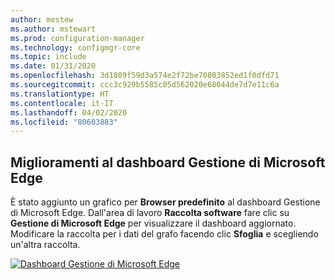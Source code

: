 ```yaml
---
author: mestew
ms.author: mstewart
ms.prod: configuration-manager
ms.technology: configmgr-core
ms.topic: include
ms.date: 01/31/2020
ms.openlocfilehash: 3d1809f59d3a574e2f72be70803852ed1f0dfd71
ms.sourcegitcommit: ccc3c929b5585c05d562020e68044de7d7e11c6a
ms.translationtype: HT
ms.contentlocale: it-IT
ms.lasthandoff: 04/02/2020
ms.locfileid: "80603883"
---
```

## <a name="improvements-to-microsoft-edge-management-dashboard"></a><a name="bkmk_edge"></a> Miglioramenti al dashboard Gestione di Microsoft Edge
<!--3871913-->
È stato aggiunto un grafico per **Browser predefinito** al dashboard Gestione di Microsoft Edge. Dall'area di lavoro **Raccolta software** fare clic su **Gestione di Microsoft Edge** per visualizzare il dashboard aggiornato. Modificare la raccolta per i dati del grafo facendo clic **Sfoglia** e scegliendo un'altra raccolta.


[![Dashboard Gestione di Microsoft Edge](../../media/3871913-updated-edge-dashboard.png)](../../media/3871913-updated-edge-dashboard.png#lightbox)

